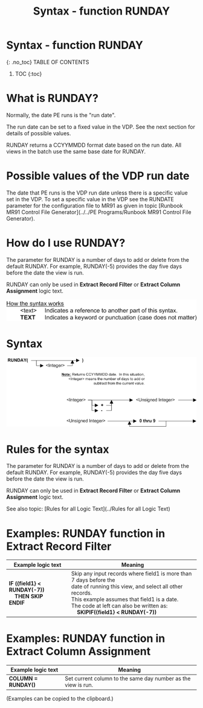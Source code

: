 ﻿---
layout: default
title: "Syntax - function RUNDAY"
parent: Syntax - functions
grand_parent: Workbench Logic Text Syntax
nav_order: 21
---
# Syntax - function RUNDAY
{: .no_toc}
TABLE OF CONTENTS 
1. TOC
{:toc}  


# What is RUNDAY?


Normally, the date PE runs is the "run date".

The run date can be set to a fixed value in the VDP. See the next section for details of possible values.

RUNDAY returns a CCYYMMDD format date based on the run date. All views in the batch use the same base date for RUNDAY.

# Possible values of the VDP run date

The date that PE runs is the VDP run date unless there is a specific value set in the VDP.  To set a specific value in the VDP see the RUNDATE parameter for the configuration file to MR91 as given in topic [Runbook MR91 Control File Generator](../../PE Programs/Runbook MR91 Control File Generator). 

# How do I use RUNDAY? 

The parameter for RUNDAY is a number of days to add or delete from the default RUNDAY. For example, RUNDAY\(-5\) provides the day five days before the date the view is run.

RUNDAY can only be used in **Extract Record Filter** or **Extract Column Assignment** logic text.


![(Syntax Legend)](../../images/LTZZ_Syntax_legend.gif )

# Syntax 

![Function RUNDAY 1](../../images/LTSF_RUNDAY_01.gif)

# Rules for the syntax 

The parameter for RUNDAY is a number of days to add or delete from the default RUNDAY. For example, RUNDAY\(-5\) provides the day five days before the date the view is run.

RUNDAY can only be used in **Extract Record Filter** or **Extract Column Assignment** logic text.

See also topic: [Rules for all Logic Text](../Rules for all Logic Text) 

# Examples: RUNDAY function in Extract Record Filter 


|Example logic text|Meaning|
|------------------|-------|
|**IF ({field1} < RUNDAY(-7))<br>&nbsp;&nbsp;&nbsp;&nbsp;THEN SKIP<br>ENDIF**|Skip any input records where field1 is more than 7 days before the<br>date of running this view, and select all other records.<br>This example assumes that field1 is a date.<br>The code at left can also be written as:<br>&nbsp;&nbsp;&nbsp;&nbsp;**SKIPIF({field1} < RUNDAY(-7))**|


# Examples: RUNDAY function in Extract Column Assignment 


|Example logic text|Meaning|
|------------------|-------|
|**COLUMN = RUNDAY()**|Set current column to the same day number as the view is run.|


  
  (Examples can be copied to the clipboard.)
  
